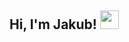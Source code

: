 <h2> Hi, I'm Jakub! <img src="https://media.giphy.com/media/WUlplcMpOCEmTGBtBW/giphy.gif" width="30">
